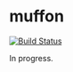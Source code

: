 # muffon

[![Build Status](https://travis-ci.com/staniel359/muffon.svg?branch=main)](https://travis-ci.com/staniel359/muffon)

In progress.
